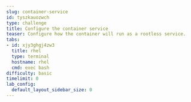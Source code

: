```yaml
---
slug: container-service
id: tyszkauozwch
type: challenge
title: Configure the container service
teaser: Configure how the container will run as a rootless service.
tabs:
- id: xjy3ghgj4zw3
  title: rhel
  type: terminal
  hostname: rhel
  cmd: exec bash
difficulty: basic
timelimit: 0
lab_config:
  default_layout_sidebar_size: 0
---
```


